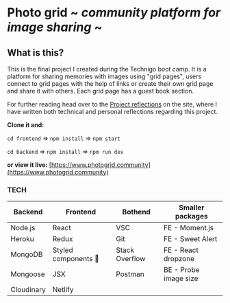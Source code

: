 # Photo grid ~ _community platform for image sharing_ ~

## What is this?

This is the final project I created during the Technigo boot camp. It is a platform for sharing memories with images using "grid pages", users connect to grid pages with the help of links or create their own grid page and share it with others. Each grid page has a guest book section.

For further reading head over to the [Project reflections](https://www.photogrid.community/ProjectReflections) on the site, where I have written both technical and personal reflections regarding this project.

**Clone it and:**

`cd frontend` => `npm install` => `npm start`

`cd backend` => `npm install` => `npm run dev`

**or view it live:**
[https://www.photogrid.community](https://www.photogrid.community)

### TECH

| Backend    | Frontend             | Bothend        | Smaller packages      |
| ---------- | -------------------- | -------------- | --------------------- |
| Node.js    | React                | VSC            | FE - Moment.js        |
| Heroku     | Redux                | Git            | FE - Sweet Alert      |
| MongoDB    | Styled components 💅 | Stack Overflow | FE - React dropzone   |
| Mongoose   | JSX                  | Postman        | BE - Probe image size |
| Cloudinary | Netlify              |                |                       |
